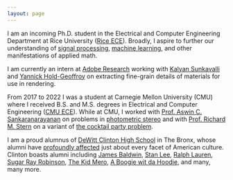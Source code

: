 ```yaml
---
layout: page
---
```


I am an incoming Ph.D. student in the Electrical and Computer 
Engineering Department at Rice University ([Rice ECE][rice]). Broadly, I aspire to 
further our understanding of [signal processing][sp], [machine learning][ml], and
other manifestations of applied math.

I am currently an intern at [Adobe Research][adobe] working with [Kalyan Sunkavalli][ks] and 
[Yannick Hold-Geoffroy][yhg] on extracting fine-grain details of materials 
for use in rendering.

From 2017 to 2022 I was a student at Carnegie Mellon University (CMU) where I 
received B.S. and M.S. degrees in Electrical and Computer Engineering ([CMU ECE][ece]). While at 
CMU, I worked with [Prof. Aswin C. Sankaranarayanan][aswin] on problems in 
[photometric stereo][ps] and with [Prof. Richard M. Stern][rich] on 
a variant of [the cocktail party problem][cpp]. 

I am a proud alumnus of [DeWitt Clinton High School][dwc] in The Bronx, whose alumni have 
[profoundly affected][copw] just about every facet of American culture. Clinton boasts 
alumni including [James Baldwin][jb], [Stan Lee][sl], [Ralph Lauren][rl], [Sugar Ray Robinson][srr],
[The Kid Mero][mero], [A Boogie wit da Hoodie][abg], and many, many more.


[aswin]:    https://users.ece.cmu.edu/~saswin/
[rich]:     https://users.ece.cmu.edu/~rms/
[ps]:       https://en.wikipedia.org/wiki/Photometric_stereo
[cpp]:      https://en.wikipedia.org/wiki/Cocktail_party_effect
[ks]:       http://www.kalyans.org/
[yhg]:      https://yannickhold.com/
[cmu]:      https://www.cmu.edu/
[ece]:      https://www.ece.cmu.edu/
[rice]:     https://eceweb.rice.edu/
[adobe]:    https://research.adobe.com/
[sp]:       https://en.wikipedia.org/wiki/Digital_signal_processing
[ml]:       https://en.wikipedia.org/wiki/Machine_learning
[dwc]:      https://www.dewittclintonhs.com/
[dwc_alum]: https://en.wikipedia.org/wiki/DeWitt_Clinton_High_School#Notable_alumni
[jb]:       https://en.wikipedia.org/wiki/James_Baldwin
[sl]:       https://en.wikipedia.org/wiki/Stan_Lee
[rl]:       https://en.wikipedia.org/wiki/Ralph_Lauren
[abg]:      https://en.wikipedia.org/wiki/A_Boogie_wit_da_Hoodie
[mero]:     https://en.wikipedia.org/wiki/The_Kid_Mero
[srr]:      https://en.wikipedia.org/wiki/Sugar_Ray_Robinson
[copw]:     https://www.amazon.com/Castle-Parkway-Extraordinary-Influence-American/dp/188326930X